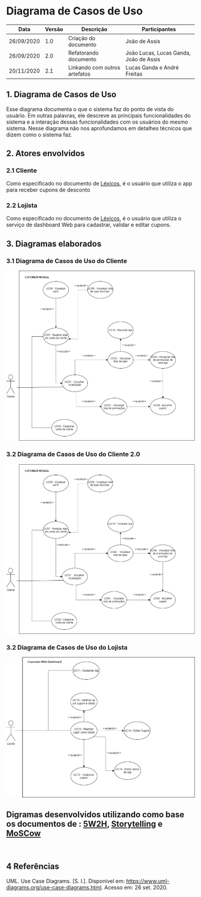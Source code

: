 
# Diagrama de Casos de Uso
| Data       | Versão | Descrição                                          | Participantes                                                                   |
| ---------- | ------ | -------------------------------------------------- | ------------------------------------------------------------------------------- |
| 26/09/2020 | 1.0   | Criação do documento | João de Assis|
| 26/09/2020 | 2.0   | Refatorando documento | João Lucas, Lucas Ganda, João de Assis |
| 20/11/2020 | 2.1   | Linkando com outros artefatos| Lucas Ganda e André Freitas |
## 1. Diagrama de Casos de Uso
Esse diagrama documenta o que o sistema faz do ponto de vista do usuário. Em outras palavras, ele descreve as principais funcionalidades do sistema e a interação dessas funcionalidades com os usuários do mesmo sistema. Nesse diagrama não nos aprofundamos em detalhes técnicos que dizem como o sistema faz.

## 2. Atores envolvidos
### 2.1 Cliente
Como especificado no documento de [Léxicos](Lexico.md), é o usuário que utiliza o app para receber cupons de desconto

### 2.2 Lojista
Como especificado no documento de [Léxicos](Lexico.md), é o usuário que utiliza o serviço de dashboard Web para cadastrar, validar e editar cupons.

## 3. Diagramas elaborados

### 3.1 Diagrama de Casos de Uso do Cliente
<img src='./DiagramaCasosDeUsoCliente.png'>

### 3.2 Diagrama de Casos de Uso do Cliente 2.0 
<img src='./DiagramaCasosDeUsoCliente2.png'>

### 3.2 Diagrama de Casos de Uso do Lojista
<img src='./DiagramaCasosDeUsoLojista.png'>

## Digramas desenvolvidos utilizando como base os documentos de : [5W2H](5W2H.md), [Storytelling](Storytelling.md) e [MoSCow](MoSCoW.md)
</br>

## 4 Referências
UML. Use Case Diagrams. [S. l.]. Disponível em: https://www.uml-diagrams.org/use-case-diagrams.html. Acesso em: 26 set. 2020.